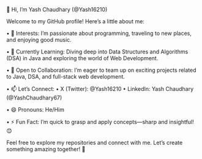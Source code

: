 👋 Hi, I’m Yash Chaudhary (@Yash16210)

Welcome to my GitHub profile! Here’s a little about me:

•	👀 Interests: I’m passionate about programming, traveling to new places, and enjoying good music.

•	🌱 Currently Learning: Diving deep into Data Structures and Algorithms (DSA) in Java and exploring the world of Web Development.

•	💞️ Open to Collaboration: I’m eager to team up on exciting projects related to Java, DSA, and full-stack web development.

•	📫 Let’s Connect:
	•	X (Twitter): @Yash16210
	•	LinkedIn: Yash Chaudhary (@YashChaudhary67)
 
•	😄 Pronouns: He/Him

•	⚡ Fun Fact: I’m quick to grasp and apply concepts—sharp and insightful! 😊

Feel free to explore my repositories and connect with me. Let’s create something amazing together! 🚀


<!---
Yash16210/Yash16210 is a ✨ special ✨ repository because its `README.md` (this file) appears on your GitHub profile.
You can click the Preview link to take a look at your changes.
--->
